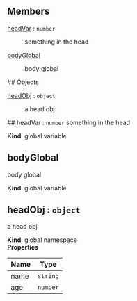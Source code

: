 ## Members
<dl>
<dt><a href="#headVar">headVar</a> : <code>number</code></dt>
<dd><p>something in the head</p>
</dd>
<dt><a href="#bodyGlobal">bodyGlobal</a></dt>
<dd><p>body global</p>
</dd>
</dl>
## Objects
<dl>
<dt><a href="#headObj">headObj</a> : <code>object</code></dt>
<dd><p>a head obj</p>
</dd>
</dl>
<a name="headVar"></a>
## headVar : <code>number</code>
something in the head

**Kind**: global variable  
<a name="bodyGlobal"></a>
## bodyGlobal
body global

**Kind**: global variable  
<a name="headObj"></a>
## headObj : <code>object</code>
a head obj

**Kind**: global namespace  
**Properties**

| Name | Type |
| --- | --- |
| name | <code>string</code> | 
| age | <code>number</code> | 

